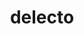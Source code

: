 ---
title: delecto
ch: [r]
meaning: to delight, please
pos: verb
inf: delectare
secondppstem: delect
infend: are
thirdpp: delectavi
fourthpp: delectatus
conjugation: first
derivative: delectable
---